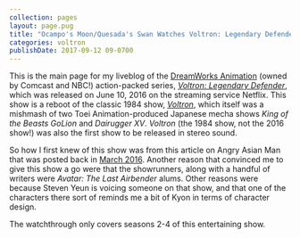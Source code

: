 ```yaml
---
collection: pages
layout: page.pug
title: "Ocampo's Moon/Quesada's Swan Watches Voltron: Legendary Defender"
categories: voltron
publishDate: 2017-09-12 09-0700
---
```


This is the main page for my liveblog of the [DreamWorks Animation][dw-anim] (owned by Comcast and NBC!) action-packed series, [*Voltron: Legendary Defender*][vld], which was released on June 10, 2016 on the streaming service Netflix. This show is a reboot of the classic 1984 show, [*Voltron*][vol], which itself was a mishmash of two Toei Animation-produced Japanese mecha shows *King of the Beasts GoLion* and *Dairugger XV*. *Voltron* (the 1984 show, not the 2016 show!) was also the first show to be released in stereo sound.

So how I first knew of this show was from this article on Angry Asian Man that was posted back in [March 2016][aam]. Another reason that convinced me to give this show a go were that the showrunners, along with a handful of writers were *Avatar: The Last Airbender* alums. Other reasons were because Steven Yeun is voicing someone on that show, and that one of the characters there sort of reminds me a bit of Kyon in terms of character design.

The watchthrough only covers seasons 2-4 of this entertaining show.

[dw-anim]:    https://en.wikipedia.org/wiki/DreamWorks_Animation
[vol]:        http://tvtropes.org/pmwiki/pmwiki.php/Anime/Voltron
[vld]:        https://en.wikipedia.org/wiki/Voltron:_Legendary_Defender
[aam]:        http://blog.angryasianman.com/2016/03/voltron-returns-in-new-netflix-series.html
